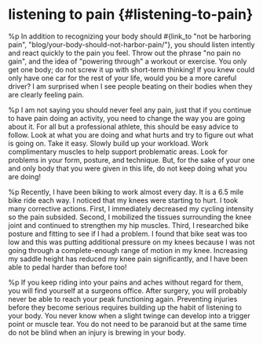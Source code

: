 # listening to pain {#listening-to-pain}
%p
  In addition to recognizing your body should
  #{link_to "not be harboring pain", "blog/your-body-should-not-harbor-pain/"},
  you should listen intently and react quickly to the pain you
  feel. Throw out the phrase "no pain no gain", and the idea of
  "powering through" a workout or exercise. You only get one body; do
  not screw it up with short-term thinking! If you knew could only have
  one car for the rest of your life, would you be a more careful driver?
  I am surprised when I see people beating on their bodies when they are
  clearly feeling pain.

%p
  I am not saying you should never feel any pain, just that if you
  continue to have pain doing an activity, you need to change the way
  you are going about it. For all but a professional athlete, this
  should be easy advice to follow. Look at what you are doing and what
  hurts and try to figure out what is going on. Take it easy. Slowly
  build up your workload. Work complimentary muscles to help support
  problematic areas. Look for problems in your form, posture, and
  technique. But, for the sake of your one and only body that you were
  given in this life, do not keep doing what you are doing!

%p
  Recently, I have been biking to work almost every day. It is a 6.5
  mile bike ride each way. I noticed that my knees were starting to
  hurt. I took many corrective actions. First, I immediately decreased
  my cycling intensity so the pain subsided. Second, I mobilized the
  tissues surrounding the knee joint and continued to strengthen my hip
  muscles. Third, I researched bike posture and fitting to see if I had
  a problem. I found that bike seat was too low and this was putting
  additional pressure on my knees because I was not going through a
  complete-enough range of motion in my knee. Increasing my saddle
  height has reduced my knee pain significantly, and I have been able to
  pedal harder than before too!

%p
  If you keep riding into your pains and aches without regard for them,
  you will find yourself at a surgeons office. After surgery, you will
  probably never be able to reach your peak functioning
  again. Preventing injuries before they become serious requires
  building up the habit of listening to your body. You never know when a
  slight twinge can develop into a trigger point or muscle tear. You do
  not need to be paranoid but at the same time do not be blind when an
  injury is brewing in your body.
